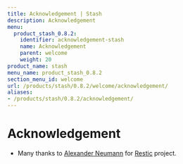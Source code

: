 ```yaml
---
title: Acknowledgement | Stash
description: Acknowledgement
menu:
  product_stash_0.8.2:
    identifier: acknowledgement-stash
    name: Acknowledgement
    parent: welcome
    weight: 20
product_name: stash
menu_name: product_stash_0.8.2
section_menu_id: welcome
url: /products/stash/0.8.2/welcome/acknowledgement/
aliases:
- /products/stash/0.8.2/acknowledgement/
---
```


# Acknowledgement
 - Many thanks to [Alexander Neumann](https://github.com/fd0) for [Restic](https://restic.net) project.
